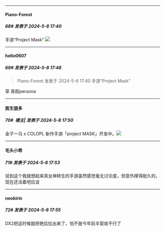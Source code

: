 ﻿
*****

####  Piano-Forest  
##### 68#       发表于 2024-5-8 17:40

手游“Project Mask”
<img src="https://p.sda1.dev/17/418f1620d279a1fbb9099dd9ec94324e/abse7-dfiqd-022.jpg" referrerpolicy="no-referrer">


*****

####  hello0607  
##### 69#       发表于 2024-5-8 17:48

<blockquote>Piano-Forest 发表于 2024-5-8 17:40
手游“Project Mask”</blockquote>
草 真假persona

*****

####  医生狼多  
##### 70#         楼主| 发表于 2024-5-8 17:50

金子一马 x COLOPL 新作手游「project MASK」开发中。 ​​​<img src="https://p.sda1.dev/17/0fba67a919e94d1313977d7112011e02/IMG_20240508_174926_960_1.jpg" referrerpolicy="no-referrer">


*****

####  毛头小希  
##### 71#       发表于 2024-5-8 17:53

说到这个我就想起来真女神转生的手游虽然感觉毫无讨论度，但意外撑得挺久的，现在还活着吧应该

*****

####  neokirin  
##### 72#       发表于 2024-5-8 17:55

DX2把这时候就把艳后拉出来了，怕不是今年前半营收不行了

